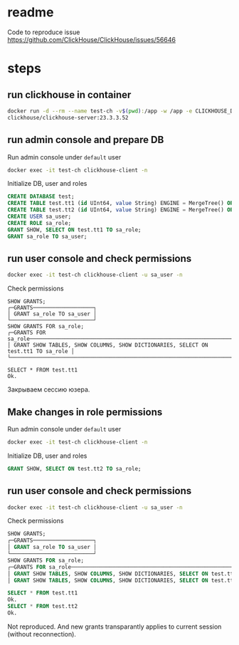 
# readme

Code to reproduce issue https://github.com/ClickHouse/ClickHouse/issues/56646


# steps

## run clickhouse in container

```bash
docker run -d --rm --name test-ch -v$(pwd):/app -w /app -e CLICKHOUSE_DEFAULT_ACCESS_MANAGEMENT=1 \
clickhouse/clickhouse-server:23.3.3.52
```

## run admin console and prepare DB

Run admin console under `default` user

```bash
docker exec -it test-ch clickhouse-client -n
```

Initialize DB, user and roles

```sql
CREATE DATABASE test;
CREATE TABLE test.tt1 (id UInt64, value String) ENGINE = MergeTree() ORDER BY id;
CREATE TABLE test.tt2 (id UInt64, value String) ENGINE = MergeTree() ORDER BY id;
CREATE USER sa_user;
CREATE ROLE sa_role;
GRANT SHOW, SELECT ON test.tt1 TO sa_role;
GRANT sa_role TO sa_user;
```

## run user console and check permissions

```bash
docker exec -it test-ch clickhouse-client -u sa_user -n
```

Check permissions

```
SHOW GRANTS;
┌─GRANTS───────────────────┐
│ GRANT sa_role TO sa_user │
└──────────────────────────┘
SHOW GRANTS FOR sa_role;
┌─GRANTS FOR sa_role────────────────────────────────────────────────────────────────┐
│ GRANT SHOW TABLES, SHOW COLUMNS, SHOW DICTIONARIES, SELECT ON test.tt1 TO sa_role │
└───────────────────────────────────────────────────────────────────────────────────┘

SELECT * FROM test.tt1
Ok.
```

Закрываем сессию юзера.


## Make changes in role permissions

Run admin console under `default` user

```bash
docker exec -it test-ch clickhouse-client -n
```

Initialize DB, user and roles

```sql
GRANT SHOW, SELECT ON test.tt2 TO sa_role;
```


## run user console and check permissions

```bash
docker exec -it test-ch clickhouse-client -u sa_user -n
```

Check permissions

```sql
SHOW GRANTS;
┌─GRANTS───────────────────┐
│ GRANT sa_role TO sa_user │
└──────────────────────────┘
SHOW GRANTS FOR sa_role;
┌─GRANTS FOR sa_role────────────────────────────────────────────────────────────────┐
│ GRANT SHOW TABLES, SHOW COLUMNS, SHOW DICTIONARIES, SELECT ON test.tt1 TO sa_role │
│ GRANT SHOW TABLES, SHOW COLUMNS, SHOW DICTIONARIES, SELECT ON test.tt2 TO sa_role │ └───────────────────────────────────────────────────────────────────────────────────┘

SELECT * FROM test.tt1
Ok.
SELECT * FROM test.tt2
Ok.
```

Not reproduced. And new grants transparantly applies to current session (without reconnection).

